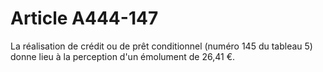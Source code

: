 # Article A444-147

<p>La réalisation de crédit ou de prêt conditionnel (numéro 145 du tableau 5) donne lieu à la perception d'un émolument de 26,41 €.</p>